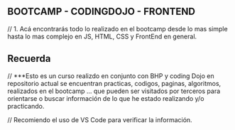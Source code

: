 ## BOOTCAMP - CODINGDOJO - FRONTEND
// 1. Acá encontrarás todo lo realizado en el bootcamp desde lo mas simple hasta lo mas complejo en JS, HTML, CSS y FrontEnd en general. 

## Recuerda
// ***Esto es un curso realizdo en conjunto con BHP y coding Dojo en repositorio actual se encuentran practicas, codigos, paginas, algoritmos, realizados en el bootcamp ... que pueden ser visitados por terceros para orientarse o buscar información de lo que he estado realizando y/o practicando.

// Recomiendo el uso de VS Code para verificar la información.
